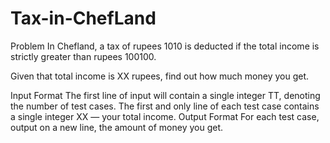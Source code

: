 # Tax-in-ChefLand

Problem
In Chefland, a tax of rupees 1010 is deducted if the total income is strictly greater than rupees 100100.

Given that total income is XX rupees, find out how much money you get.

Input Format
The first line of input will contain a single integer TT, denoting the number of test cases.
The first and only line of each test case contains a single integer XX — your total income.
Output Format
For each test case, output on a new line, the amount of money you get.
